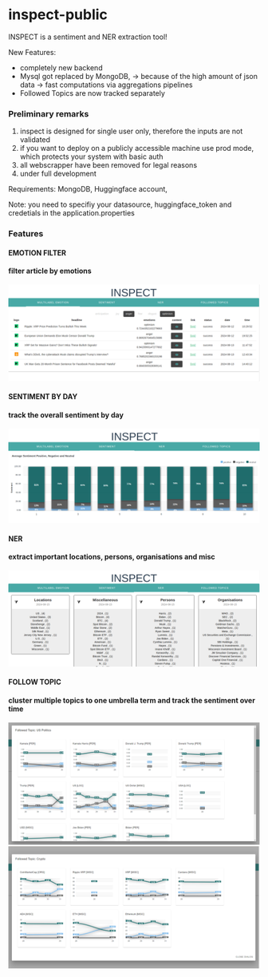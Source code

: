 # inspect-public 
INSPECT is a sentiment and NER extraction tool!

New Features:
- completely new backend
- Mysql got replaced by MongoDB,
    -> because of the high amount of json data
    -> fast computations via aggregations pipelines
- Followed Topics are now tracked separately 

### Preliminary remarks
1) inspect is designed for single user only, therefore the inputs are not validated
2) if you want to deploy on a publicly accessible machine use prod mode, which protects your system with basic auth
3) all webscrapper have been removed for legal reasons 
4) under full development

Requirements: MongoDB, Huggingface account,  

Note: you need to specifiy your datasource, huggingface_token and credetials in the application.properties

### Features

#### EMOTION FILTER
#### filter article by emotions
![emotion_filter](./Screenshots/emotion_filter.png)


#### SENTIMENT BY DAY
#### track the overall sentiment by day
![sentiment_by](./Screenshots/sentiment_by_day.png)

#### NER
#### extract important locations, persons, organisations and misc 
![ner](./Screenshots/NER.png)

#### FOLLOW TOPIC
#### cluster multiple topics to one umbrella term and track the sentiment over time
![sentiment_by](./Screenshots/followed_topic.PNG)
![sentiment_by](./Screenshots/followed_topic_2.PNG)

